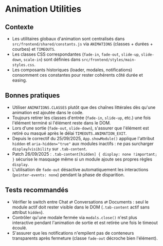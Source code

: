 # Animation Utilities

## Contexte
- Les utilitaires globaux d'animation sont centralisés dans `src/frontend/shared/constants.js` via `ANIMATIONS` (classes + durées + courbes) et `TIMEOUTS`.
- Les classes CSS correspondantes (`fade-in`, `fade-out`, `slide-up`, `slide-down`, `scale-in`) sont définies dans `src/frontend/styles/main-styles.css`.
- Les composants historiques (loader, modales, notifications) consomment ces constantes pour rester cohérents côté durée et easing.

## Bonnes pratiques
- Utiliser `ANIMATIONS.CLASSES` plutôt que des chaînes littérales dès qu'une animation est ajoutée dans le code.
- Toujours retirer les classes d'entrée (`fade-in`, `slide-up`, etc.) une fois l'élément terminé si l'élément reste dans le DOM.
- Lors d'une sortie (`fade-out`, `slide-down`), s'assurer que l'élément est retiré ou masqué après le délai `TIMEOUTS.ANIMATION_EXIT`.
- Depuis le correctif du 25/09/2025, `App.showModule()` applique l'attribut `hidden` et `aria-hidden="true"` aux modules inactifs : ne pas surcharger `display`/`visibility` sur `.tab-content`.
- Patch 26/09/2025 : `.tab-content[hidden] { display: none !important; }` sécurise le masquage même si un module ajoute ses propres règles `display`.
- L'utilisation de `fade-out` désactive automatiquement les interactions (`pointer-events: none`) pendant la phase de disparition.

## Tests recommandés
- Vérifier le switch entre Chat ⇄ Conversations ⇄ Documents : seul le module actif doit rester visible dans le DOM (`.tab-content` actif sans attribut `hidden`).
- Contrôler qu'une modale fermée via `modals.close()` n'est plus interactive pendant l'animation de sortie et est retirée une fois le timeout écoulé.
- S'assurer que les notifications n'empilent pas de conteneurs transparents après fermeture (classe `fade-out` décroche bien l'élément).
